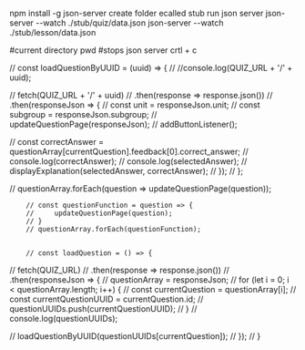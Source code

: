 npm install -g json-server
create folder ecalled stub 
run json server
json-server --watch ./stub/quiz/data.json
json-server --watch ./stub/lesson/data.json

#current directory
 pwd 
 #stops json server
 crtl + c


 // const loadQuestionByUUID = (uuid) => {
//     //console.log(QUIZ_URL + '/' + uuid);

//     fetch(QUIZ_URL + '/' + uuid)
//         .then(response => response.json())
//         .then(responseJson => {
//             const unit = responseJson.unit;
//             const subgroup = responseJson.subgroup;
//             updateQuestionPage(responseJson);
//             addButtonListener();

//                 const correctAnswer = questionArray[currentQuestion].feedback[0].correct_answer;
//                 console.log(correctAnswer);
//                 console.log(selectedAnswer);
//                 displayExplanation(selectedAnswer, correctAnswer);
//             });
//         };


 // questionArray.forEach(question => updateQuestionPage(question));

        // const questionFunction = question => {
        //     updateQuestionPage(question); 
        // }
        // questionArray.forEach(questionFunction);


        // const loadQuestion = () => {
//   fetch(QUIZ_URL)
//     .then(response => response.json())
//     .then(responseJson => {
//         questionArray = responseJson;
//         for (let i = 0; i < questionArray.length; i++) {
//             const currentQuestion = questionArray[i];
//             const currentQuestionUUID = currentQuestion.id;
//             questionUUIDs.push(currentQuestionUUID);
//          }
//          console.log(questionUUIDs);

//          loadQuestionByUUID(questionUUIDs[currentQuestion]);
//   });
// }